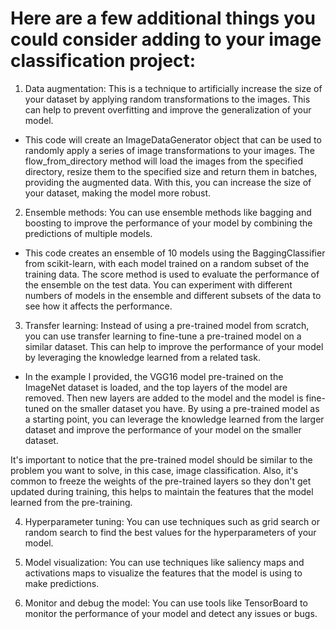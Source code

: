 # Here are a few additional things you could consider adding to your image classification project:

1. Data augmentation: This is a technique to artificially increase the size of your dataset by applying random transformations to the images. This can help to prevent overfitting and improve the generalization of your model.

* This code will create an ImageDataGenerator object that can be used to randomly apply a series of image transformations to your images. The flow_from_directory method will load the images from the specified directory, resize them to the specified size and return them in batches, providing the augmented data. With this, you can increase the size of your dataset, making the model more robust.

2. Ensemble methods: You can use ensemble methods like bagging and boosting to improve the performance of your model by combining the predictions of multiple models.

* This code creates an ensemble of 10 models using the BaggingClassifier from scikit-learn, with each model trained on a random subset of the training data. The score method is used to evaluate the performance of the ensemble on the test data. You can experiment with different numbers of models in the ensemble and different subsets of the data to see how it affects the performance.

3. Transfer learning: Instead of using a pre-trained model from scratch, you can use transfer learning to fine-tune a pre-trained model on a similar dataset. This can help to improve the performance of your model by leveraging the knowledge learned from a related task.

* In the example I provided, the VGG16 model pre-trained on the ImageNet dataset is loaded, and the top layers of the model are removed. Then new layers are added to the model and the model is fine-tuned on the smaller dataset you have. By using a pre-trained model as a starting point, you can leverage the knowledge learned from the larger dataset and improve the performance of your model on the smaller dataset.

It's important to notice that the pre-trained model should be similar to the problem you want to solve, in this case, image classification. Also, it's common to freeze the weights of the pre-trained layers so they don't get updated during training, this helps to maintain the features that the model learned from the pre-training.

4. Hyperparameter tuning: You can use techniques such as grid search or random search to find the best values for the hyperparameters of your model.

5. Model visualization: You can use techniques like saliency maps and activations maps to visualize the features that the model is using to make predictions.

6. Monitor and debug the model: You can use tools like TensorBoard to monitor the performance of your model and detect any issues or bugs.
